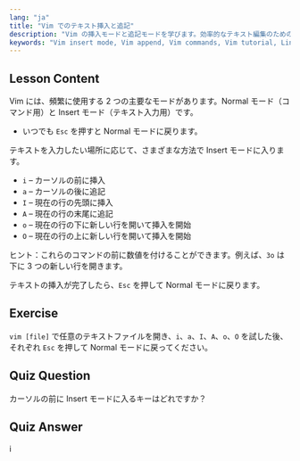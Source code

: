```yaml
---
lang: "ja"
title: "Vim でのテキスト挿入と追記"
description: "Vim の挿入モードと追記モードを学びます。効率的なテキスト編集のための 'i'、'a'、'I'、'A'、'o'、'O' コマンドを理解しましょう。今すぐ Vim スキルを向上させましょう！"
keywords: "Vim insert mode, Vim append, Vim commands, Vim tutorial, Linux text editor, beginner Vim, Vim guide, Vim 'i' 'a"
---
```


## Lesson Content

Vim には、頻繁に使用する 2 つの主要なモードがあります。Normal モード（コマンド用）と Insert モード（テキスト入力用）です。

- いつでも `Esc` を押すと Normal モードに戻ります。

テキストを入力したい場所に応じて、さまざまな方法で Insert モードに入ります。

- `i` – カーソルの前に挿入
- `a` – カーソルの後に追記
- `I` – 現在の行の先頭に挿入
- `A` – 現在の行の末尾に追記
- `o` – 現在の行の下に新しい行を開いて挿入を開始
- `O` – 現在の行の上に新しい行を開いて挿入を開始

ヒント：これらのコマンドの前に数値を付けることができます。例えば、`3o` は下に 3 つの新しい行を開きます。

テキストの挿入が完了したら、`Esc` を押して Normal モードに戻ります。

## Exercise

`vim [file]` で任意のテキストファイルを開き、`i`、`a`、`I`、`A`、`o`、`O` を試した後、それぞれ `Esc` を押して Normal モードに戻ってください。

## Quiz Question

カーソルの前に Insert モードに入るキーはどれですか？

## Quiz Answer

i

